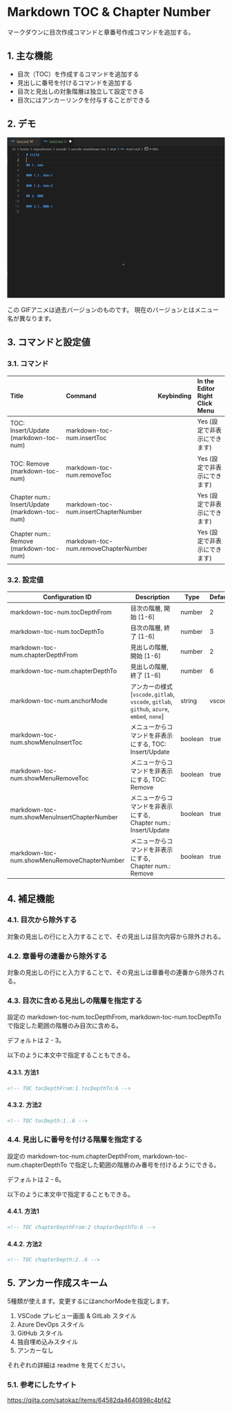 # Markdown TOC & Chapter Number

マークダウンに目次作成コマンドと章番号作成コマンドを追加する。

## 1. 主な機能

- 目次（TOC）を作成するコマンドを追加する
- 見出しに番号を付けるコマンドを追加する
- 目次と見出しの対象階層は独立して設定できる
- 目次にはアンカーリンクを付与することができる

## 2. デモ

![demo](images/insert.gif)

この GIFアニメは過去バージョンのものです。
現在のバージョンとはメニュー名が異なります。

## 3. コマンドと設定値

### 3.1. コマンド

| Title                                          | Command                              | Keybinding | In the Editor Right Click Menu |
| :--------------------------------------------- | :----------------------------------- | :--------- | :----------------------------- |
| TOC: Insert/Update (markdown-toc-num)          | markdown-toc-num.insertToc           |            | Yes (設定で非表示にできます)   |
| TOC: Remove (markdown-toc-num)                 | markdown-toc-num.removeToc           |            | Yes (設定で非表示にできます)   |
| Chapter num.: Insert/Update (markdown-toc-num) | markdown-toc-num.insertChapterNumber |            | Yes (設定で非表示にできます)   |
| Chapter num.: Remove (markdown-toc-num)        | markdown-toc-num.removeChapterNumber |            | Yes (設定で非表示にできます)   |

### 3.2. 設定値

| Configuration ID                             | Description                                                                              | Type    | Default |
| -------------------------------------------- | ---------------------------------------------------------------------------------------- | ------- | ------- |
| markdown-toc-num.tocDepthFrom                | 目次の階層, 開始 [1-6]                                                                   | number  | 2       |
| markdown-toc-num.tocDepthTo                  | 目次の階層, 終了 [1-6]                                                                   | number  | 3       |
| markdown-toc-num.chapterDepthFrom            | 見出しの階層, 開始 [1-6]                                                                 | number  | 2       |
| markdown-toc-num.chapterDepthTo              | 見出しの階層, 終了 [1-6]                                                                 | number  | 6       |
| markdown-toc-num.anchorMode                  | アンカーの様式 [`vscode,gitlab`, `vscode`, `gitlab`, `github`, `azure`, `embed`, `none`] | string  | vscode  |
| markdown-toc-num.showMenuInsertToc           | メニューからコマンドを非表示にする, TOC: Insert/Update                                   | boolean | true    |
| markdown-toc-num.showMenuRemoveToc           | メニューからコマンドを非表示にする, TOC: Remove                                          | boolean | true    |
| markdown-toc-num.showMenuInsertChapterNumber | メニューからコマンドを非表示にする, Chapter num.: Insert/Update                          | boolean | true    |
| markdown-toc-num.showMenuRemoveChapterNumber | メニューからコマンドを非表示にする, Chapter num.: Remove                                 | boolean | true    |

## 4. 補足機能

### 4.1. 目次から除外する

対象の見出しの行に<!-- omit in toc -->と入力することで、その見出しは目次内容から除外される。

### 4.2. 章番号の連番から除外する

対象の見出しの行に<!-- omit from numbering -->と入力することで、その見出しは章番号の連番から除外される。

### 4.3. 目次に含める見出しの階層を指定する

設定の markdown-toc-num.tocDepthFrom, markdown-toc-num.tocDepthTo で指定した範囲の階層のみ目次に含める。

デフォルトは 2 - 3。

以下のように本文中で指定することもできる。

#### 4.3.1. 方法1

```md
<!-- TOC tocDepthFrom:1 tocDepthTo:6 -->
```

#### 4.3.2. 方法2

```md
<!-- TOC tocDepth:1..6 -->
```

### 4.4. 見出しに番号を付ける階層を指定する

設定の markdown-toc-num.chapterDepthFrom, markdown-toc-num.chapterDepthTo で指定した範囲の階層のみ番号を付けるようにできる。

デフォルトは 2 - 6。

以下のように本文中で指定することもできる。

#### 4.4.1. 方法1

```md
<!-- TOC chapterDepthFrom:2 chapterDepthTo:6 -->
```

#### 4.4.2. 方法2

```md
<!-- TOC chapterDepth:2..6 -->
```

## 5. アンカー作成スキーム

5種類が使えます。変更するにはanchorModeを指定します。

1. VSCode プレビュー画面 & GitLab スタイル
1. Azure DevOps スタイル
1. GitHub スタイル
1. 独自埋め込みスタイル
1. アンカーなし

それぞれの詳細は readme を見てください。

### 5.1. 参考にしたサイト

https://qiita.com/satokaz/items/64582da4640898c4bf42
